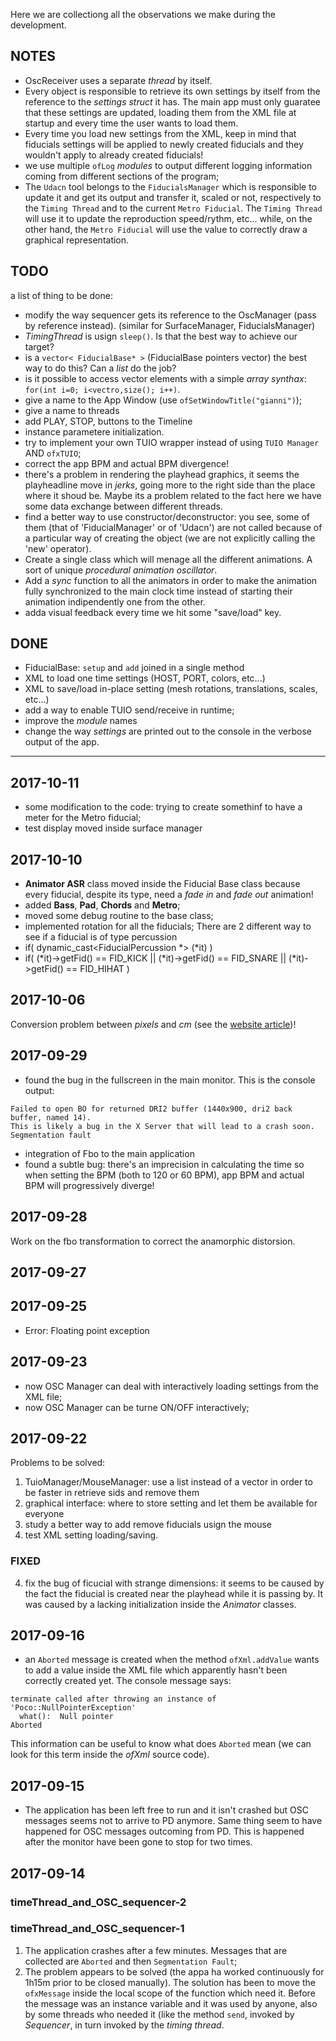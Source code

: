 Here we are collectiong all the observations we make during the development.

## NOTES

* OscReceiver uses a separate _thread_ by itself.
* Every object is responsible to retrieve its own settings by itself from the reference to the _settings struct_ it has. The main app must only guaratee that these settings are updated, loading them from the XML file at startup and every time the user wants to load them.
* Every time you load new settings from the XML, keep in mind that fiducials settings will be applied to newly created fiducials and they wouldn't apply to already created fiducials!
* we use multiple `ofLog` _modules_ to output different logging information coming from different sections of the program;
* The `Udacn` tool belongs to the `FiducialsManager` which is responsible to update it and get its output and transfer it, scaled or not, respectively to the `Timing Thread` and to the current `Metro Fiducial`.
The `Timing Thread` will use it to update the reproduction speed/rythm, etc... while, on the other hand, the `Metro Fiducial` will use the value to correctly draw a graphical representation.

## TODO

a list of thing to be done:
* modify the way sequencer gets its reference to the OscManager (pass by reference instead). (similar for SurfaceManager, FiducialsManager)
* _TimingThread_ is usign `sleep()`. Is that the best way to achieve our target?
* is a `vector< FiducialBase* >` (FiducialBase pointers vector) the best way to do this? Can a _list_ do the job? 
* is it possible to access vector elements with a simple _array synthax_: `for(int i=0; i<vectro,size(); i++)`.
* give a name to the App Window (use `ofSetWindowTitle("gianni")`);
* give a name to threads
* add PLAY, STOP, buttons to the Timeline
* instance parametere initialization.
* try to implement your own TUIO wrapper instead of using `TUIO Manager` AND `ofxTUIO`;
* correct the app BPM and actual BPM divergence!
* there's a problem in rendering the playhead graphics, it seems the playheadline move in _jerks_, going more to the right side than the place where it shoud be. Maybe its a problem related to the fact here we have some data exchange between different threads.
* find a better way to use constructor/deconstructor: you see, some of them (that of 'FiducialManager' or of 'Udacn') are not called because of a particular way of creating the object (we are not explicitly calling the 'new' operator).
* Create a single class which will menage all the different animations. A sort of unique _procedural animation oscillator_.
* Add a _sync_ function to all the animators in order to make the animation fully synchronized to the main clock time instead of starting their animation indipendently one from the other.
* adda visual feedback every time we hit some "save/load" key.

## DONE

* FiducialBase: `setup` and `add` joined in a single method
* XML to load one time settings (HOST, PORT, colors, etc...)
* XML to save/load in-place setting (mesh rotations, translations, scales, etc...)
* add a way to enable TUIO send/receive in runtime;
* improve the _module_ names
* change the way _settings_ are printed out to the console in the verbose output of the app.

---

## 2017-10-11
* some modification to the code: trying to create somethinf to have a meter for the Metro fiducial;
* test display moved inside surface manager

## 2017-10-10

* **Animator ASR** class moved inside the Fiducial Base class because every fiducial, despite its type, need a _fade in_ and _fade out_ animation!
* added **Bass**, **Pad**, **Chords** and **Metro**;
* moved some debug routine to the base class;
* implemented rotation for all the fiducials;
There are 2 different way to see if a fiducial is of type percussion
* if( dynamic_cast<FiducialPercussion *> (*it) )
* if( (*it)->getFid() == FID_KICK || (*it)->getFid() == FID_SNARE || (*it)->getFid() == FID_HIHAT  )

## 2017-10-06

Conversion problem between _pixels_ and _cm_ (see the [website article](http://www.limulo.net/website/coding/graphics/pixels-vs-real-dimensions.html))!

## 2017-09-29

* found the bug in the fullscreen in the main monitor. This is the console output:
```
Failed to open BO for returned DRI2 buffer (1440x900, dri2 back buffer, named 14).
This is likely a bug in the X Server that will lead to a crash soon.
Segmentation fault
```
* integration of Fbo to the main application
* found a subtle bug: there's an imprecision in calculating the time so when setting the BPM
(both to 120 or 60 BPM), app BPM and actual BPM will progressively diverge!


## 2017-09-28

Work on the fbo transformation to correct the anamorphic distorsion.

## 2017-09-27

## 2017-09-25

* Error: Floating point exception

## 2017-09-23

* now OSC Manager can deal with interactively loading settings from the XML file;
* now OSC Manager can be turne ON/OFF interactively;

## 2017-09-22

Problems to be solved:
1. TuioManager/MouseManager: use a list instead of a vector in order to be faster in retrieve sids and remove them
2. graphical interface: where to store setting and let them be available for everyone
3. study a better way to add remove fiducials usign the mouse
5. test XML setting loading/saving.

### FIXED

4. fix the bug of ficucial with strange dimensions: it seems to be caused by the fact the fiducial is created near the playhead while it is passing by.
It was caused by a lacking initialization inside the _Animator_ classes.

## 2017-09-16

* an `Aborted` message is created when the method `ofXml.addValue` wants to add a value inside the XML file which apparently hasn't been correctly created yet. The console message says:
```
terminate called after throwing an instance of 'Poco::NullPointerException'
  what():  Null pointer
Aborted
```
This information can be useful to know what does `Aborted` mean (we can look for this term inside the _ofXml_ source code).

## 2017-09-15

* The application has been left free to run and it isn't crashed but OSC messages seems not to arrive to PD anymore. Same thing seem to have happened for OSC messages outcoming from PD. This is happened after the monitor have been gone to stop for two times.

## 2017-09-14

### timeThread_and_OSC_sequencer-2

### timeThread_and_OSC_sequencer-1

1. The application crashes after a few minutes. Messages that are collected are `Aborted` and then `Segmentation Fault`;
2. The problem appears to be solved (the appa ha worked continuously for 1h15m prior to be closed manually). The solution has been to move the `ofxMessage` inside the local scope of the function which need it. Before the message was an instance variable and it was used by anyone, also by some threads who needed it (like the method `send`, invoked by _Sequencer_, in turn invoked by the _timing thread_.
